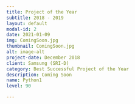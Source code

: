 ```yaml
---
title: Project of the Year
subtitle: 2018 - 2019
layout: default
modal-id: 2
date: 2021-01-09
img: ComingSoon.jpg
thumbnail: ComingSoon.jpg
alt: image-alt
project-date: December 2018
client: Samsung (SRI-D)
category: Best Successful Project of the Year
description: Coming Soon
name: Python1
level: 90

---
```

